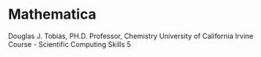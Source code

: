 # Mathematica
Douglas J. Tobias, PH.D.
Professor, Chemistry
University of California Irvine
Course - Scientific Computing Skills 5
